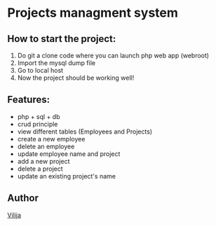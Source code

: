# Projects managment system

## How to start the project:
1. Do git a clone code where you can launch php web app (webroot)
2. Import the mysql dump file
3. Go to local host
4. Now the project should be working well! 

## Features:
- php + sql + db
- crud principle
- view different tables (Employees and Projects)
- create a new employee
- delete an employee
- update employee name and project
- add a new project
- delete a project
- update an existing project's name

## Author
[Vilija](https://github.com/vikontrimaite)